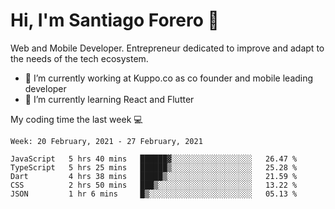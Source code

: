 # Hi, I'm Santiago Forero 👋
Web and Mobile Developer. Entrepreneur dedicated to improve and adapt to the needs of the tech ecosystem.

- 🔭 I’m currently working at Kuppo.co as co founder and mobile leading developer
- 🌱 I’m currently learning React and Flutter

My coding time the last week 💻
<!--START_SECTION:waka-->
```text
Week: 20 February, 2021 - 27 February, 2021

JavaScript   5 hrs 40 mins   ██████▓░░░░░░░░░░░░░░░░░░   26.47 % 
TypeScript   5 hrs 25 mins   ██████▒░░░░░░░░░░░░░░░░░░   25.28 % 
Dart         4 hrs 38 mins   █████▒░░░░░░░░░░░░░░░░░░░   21.59 % 
CSS          2 hrs 50 mins   ███▒░░░░░░░░░░░░░░░░░░░░░   13.22 % 
JSON         1 hr 6 mins     █▒░░░░░░░░░░░░░░░░░░░░░░░   05.13 % 
```
<!--END_SECTION:waka-->
